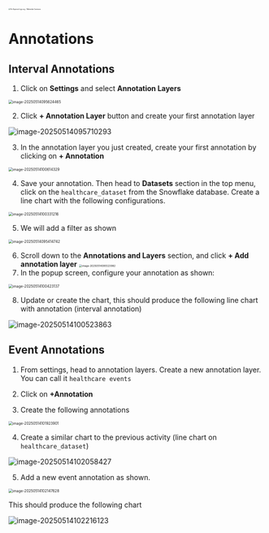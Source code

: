 <img src="images/2560px-Superset_logo.svg.png" alt="File:Superset logo.svg - Wikimedia Commons" style="zoom:20%;" />

# Annotations

## Interval Annotations

1. Click on **Settings** and select **Annotation Layers**

<img src="images/image-20250514095624465.png" alt="image-20250514095624465" style="zoom:50%;" />

2. Click **+ Annotation Layer** button and create your first annotation layer



![image-20250514095710293](images/image-20250514095710293.png)

3. In the annotation layer you just created, create your first annotation by clicking on **+ Annotation** 

<img src="images/image-20250514100614329.png" alt="image-20250514100614329" style="zoom:50%;" />

4. Save your annotation. Then head to **Datasets** section in the top menu, click on the `healthcare_dataset` from the Snowflake database. Create a line chart with the following configurations. 





<img src="images/image-20250514100331216.png" alt="image-20250514100331216" style="zoom:50%;" />

5. We will add a filter as shown

<img src="images/image-20250514095414742.png" alt="image-20250514095414742" style="zoom:50%;" />

6. Scroll down to the **Annotations and Layers** section, and click **+ Add annotation layer** <img src="images/image-20250514095523982.png" alt="image-20250514095523982" style="zoom:35%;" />
7. In the popup screen, configure your annotation as shown:

<img src="images/image-20250514100423137.png" alt="image-20250514100423137" style="zoom:50%;" />

8. Update or create the chart, this should produce the following line chart with annotation (interval annotation)

![image-20250514100523863](images/image-20250514100523863.png)

## Event Annotations

1. From settings, head to annotation layers. Create a new annotation layer. You can call it `healthcare events`
2. Click on **+Annotation**

3. Create the following annotations 

<img src="images/image-20250514101923901.png" alt="image-20250514101923901" style="zoom:50%;" />

4. Create a similar chart to the previous activity (line chart on `healthcare_dataset`)

![image-20250514102058427](images/image-20250514102058427.png)

5. Add a new event annotation as shown. 

<img src="images/image-20250514102147628.png" alt="image-20250514102147628" style="zoom:50%;" />

This should produce the following chart 

![image-20250514102216123](images/image-20250514102216123.png)

